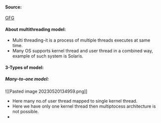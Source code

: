 #### Source:
[GFG](https://www.geeksforgeeks.org/multi-threading-models-in-process-management/)

#### About multithreading model:

* Multi threading-it is a process of multiple threads executes at same time.
* Many OS supports kernel thread and user thread in a combined way, example of such system is Solaris.

#### 3-Types of model:

##### Many-to-one model:

![[Pasted image 20230520134959.png]]

* Here many no.of user thread mapped to single kernel thread.
* Here we have only one kernel thread then multiptocess architecture is not possible.
* 